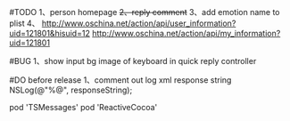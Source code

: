 #TODO
1、person homepage
~~2、reply comment~~
3、add emotion name to plist
4、
http://www.oschina.net/action/api/user_information?uid=121801&hisuid=12
http://www.oschina.net/action/api/my_information?uid=121801

#BUG
1、show input bg image of keyboard in quick reply controller

#DO before release
1、comment out log xml response string
NSLog(@"%@", responseString);

pod 'TSMessages'
pod 'ReactiveCocoa'
